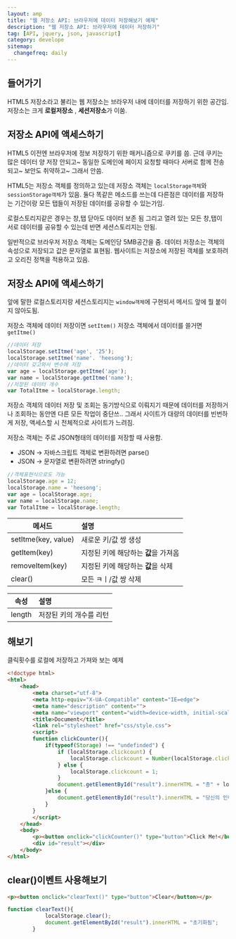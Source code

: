 ```yaml
---
layout: amp
title: "웹 저장소 API: 브라우저에 데이터 저장해보기 예제"
description: "웹 저장소 API: 브라우저에 데이터 저장하기"
tag: [API, jquery, json, javascript]
category: develope
sitemap:
  changefreq: daily
---
```


## 들어가기
HTML5 저장소라고 불리는 웹 저장소는 브라우저 내에 데이터를 저장하기 위한 공간임.
저장소는 크게 **로컬저장소** , **세션저장소**가 이쑴.

## 저장소 API에 액세스하기
HTML5 이전엔 브라우저에 정보 저장하기 위한 매커니즘으로 쿠키를 씀.
근데 쿠키는 많은 데이터 양 저장 안되고~ 동일한 도메인에 페이지 요청할 때마다 서버로 함께 전송되고~ 보안도 취약하고~ 그래서 안씀.

HTML5는 저장소 객체를 정의하고 있는데 저장소 객체는 `localStorage객체`와 `sessionStorage객체`가 있음.
둘다 똑같은 메소드를 쓰는데 다른점은 데이터를 저장하는 기간이랑 모든 탭들이 저장된 데이터를 공유할 수 있는가임.

로컬스토리지같은 경우는 창,탭 닫아도 데이터 보존 됨 그리고 열려 있는 모든 창,탭이 서로 데이터를 공유할 수 있는데 반면 세션스토리지는 안됨.

일반적으로 브라우저 저장소 객체는 도메인당 5MB공간을 줌.
데이터 저장소는 객체의 속성으로 저장되고 값은 문자열로 표현됨.
웹사이트는 저장소에 저장된 객체를 보호하려고 오리진 정책을 적용하고 있음.

## 저장소 API에 액세스하기
앞에 말한 로컬스토리지랑 세션스토리지는 `window객체`에 구현되서 메서드 앞에 뭘 붙이지 않아도됨.

저장소 객체에 데이터 저장이면 `setItem()`
저장소 객체에서 데이터를 쓸거면 `getItme()`

```javascript
//데이터 저장
localStorage.setItme('age', '25');
localStorage.setItme('name'. 'heesong');
//데이터 갖고와서 변수에 저장
var age = localStorage.getItme('age');
var name = localStorage.getItme('name');
//저장된 데이터 개수
var TotalItme = localStorage.length;
```

저장소 객체의 데이터 저장 및 조회는 동기방식으로 이뤄지기 때문에 데이터를 저장하거나 조회하는 동안엔 다른 모든 작업이 중단쓰..
그래서 사이트가 대량의 데이터를 빈번하게 저장, 액세스할 시 전체적으로 사이트가 느려짐.

저장소 객체는 주로 JSON형태의 데이터를 저장할 때 사용함.
- JSON -> 자바스크립트 객체로 변환하려면 parse()
- JSON -> 문자열로 변환하려면 stringfy()

```javascript
//객체표현식으로도 가능
localStorage.age = 12;
localStorage.name = 'heesong';
var age = localStorage.age;
var name = localStorage.name;
var TotalItme = localStorage.length;
```

| 메서드 | 설명 |
|--------|:--------|
| setItme(key, value)  | 새로운 키/값 쌍 생성       |
| getItem(key)  | 지정된 키에 해당하는 **값**을 가져옴    |
| removeItem(key)  | 지정된 키에 해당하는 **값**을 삭제 |
| clear()  | 모든 ㅋㅣ/값 쌍 삭제 |


| 속성 | 설명 |
|-----|:--------|
|length|저장된 키의 개수를  리턴|


## 해보기
클릭횟수를 로컬에 저장하고 가져와 보는 예제

```html
<!doctype html>
<html>
    <head>
        <meta charset="utf-8">
        <meta http-equiv="X-UA-Compatible" content="IE=edge">
        <meta name="description" content="">
        <meta name="viewport" content="width=device-width, initial-scale=1">
        <title>Document</title>
        <link rel="stylesheet" href="css/style.css">
        <script>
        function clickCounter(){
            if(typeof(Storage) !== "undefinded") {
                if (localStorage.clickcount) {
                    localStorage.clickcount = Number(localStorage.clickcount)+1;
                } else {
                    localStorage.clickcount = 1;
                }
                document.getElementById("result").innerHTML = "총" + localStorage.clickcount +"번 클릭했음";
            }else {
                document.getElementById("result").innerHTML = "당신의 인터넷 브라우저는 웹 저장소를 제공하고 있지 못해요."
            }
        }
        </script>
    </head>
    <body>
        <p><button onclick="clickCounter()" type="button">Click Me!</button></p>
        <div id="result"></div>
    </body>
</html>
```

## clear()이벤트 사용해보기
```html
<p><button onclick="clearText()" type="button">Clear</button></p>
```
```javascript
function clearText(){
            localStorage.clear();
            document.getElementById("result").innerHTML = "초기화됨";
        }
```
